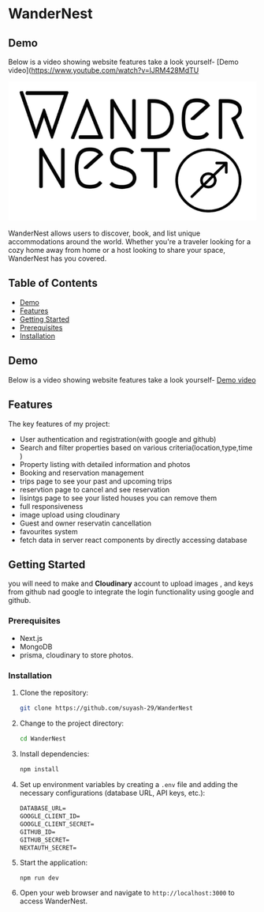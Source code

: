 

# WanderNest

## Demo

Below is a video showing website features take a look yourself- [Demo video](https://www.youtube.com/watch?v=lJRM428MdTU

![WanderNest Logo](./public/images/logo2.png) <!-- If you have a logo, replace the link -->

WanderNest  allows users to discover, book, and list unique accommodations around the world. Whether you're a traveler looking for a cozy home away from home or a host looking to share your space, WanderNest has you covered.

## Table of Contents

- [Demo](#demo)
- [Features](#features)
- [Getting Started](#getting-started)
- [Prerequisites](#prerequisites)
- [Installation](#installation)


## Demo

Below is a video showing website features take a look yourself- [Demo video](https://www.youtube.com/watch?v=lJRM428MdTU) <!-- Replace with a link to your demo -->

## Features

The key features of my project:

- User authentication and registration(with google and github)
- Search and filter properties based on various criteria(location,type,time )
- Property listing with detailed information and photos
- Booking and reservation management
- trips page to see your past and upcoming trips
- reservtion page to cancel and see reservation
- lisintgs page to see your listed houses you can remove them
- full responsiveness
- image upload using cloudinary
- Guest and owner reservatin cancellation
- favourites system
- fetch data in server react components by directly accessing database

## Getting Started

you will need to make and **Cloudinary** account to upload images , and keys from github nad google to integrate the login functionality using google and github. 

### Prerequisites

- Next.js
- MongoDB
- prisma, cloudinary to store photos.


### Installation

1. Clone the repository:

   ```bash
   git clone https://github.com/suyash-29/WanderNest
   ```

2. Change to the project directory:

   ```bash
   cd WanderNest
   ```

3. Install dependencies:

   ```bash
   npm install
   ```

4. Set up environment variables by creating a `.env` file and adding the necessary configurations (database URL, API keys, etc.):

   ```plaintext
   DATABASE_URL=
   GOOGLE_CLIENT_ID=
   GOOGLE_CLIENT_SECRET=
   GITHUB_ID=
   GITHUB_SECRET=
   NEXTAUTH_SECRET=
   ```

5. Start the application:

   ```bash
   npm run dev
   ```

6. Open your web browser and navigate to `http://localhost:3000` to access WanderNest.






